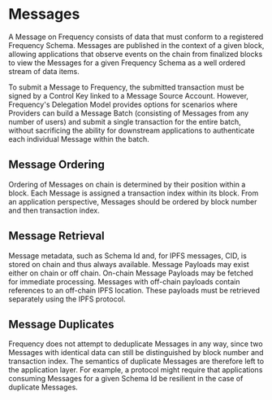 # Messages

A Message on Frequency consists of data that must conform to a registered Frequency Schema.
Messages are published in the context of a given block, allowing applications that observe events on the chain from finalized blocks to view the Messages for a given Frequency Schema as a well ordered stream of data items.

To submit a Message to Frequency, the submitted transaction must be signed by a Control Key linked to a Message Source Account.
However, Frequency's Delegation Model provides options for scenarios where Providers can build a Message Batch (consisting of Messages from any number of users) and submit a single transaction for the entire batch, without sacrificing the ability for downstream applications to authenticate each individual Message within the batch.

## Message Ordering

Ordering of Messages on chain is determined by their position within a block.
Each Message is assigned a transaction index within its block.
From an application perspective, Messages should be ordered by block number and then transaction index.

## Message Retrieval

Message metadata, such as Schema Id and, for IPFS messages, CID, is stored on chain and thus always available.
Message Payloads may exist either on chain or off chain.
On-chain Message Payloads may be fetched for immediate processing.
Messages with off-chain payloads contain references to an off-chain IPFS location.
These payloads must be retrieved separately using the IPFS protocol.

## Message Duplicates

Frequency does not attempt to deduplicate Messages in any way, since two Messages with identical data can still be distinguished by block number and transaction index.
The semantics of duplicate Messages are therefore left to the application layer.
For example, a protocol might require that applications consuming Messages for a given Schema Id be resilient in the case of duplicate Messages.
